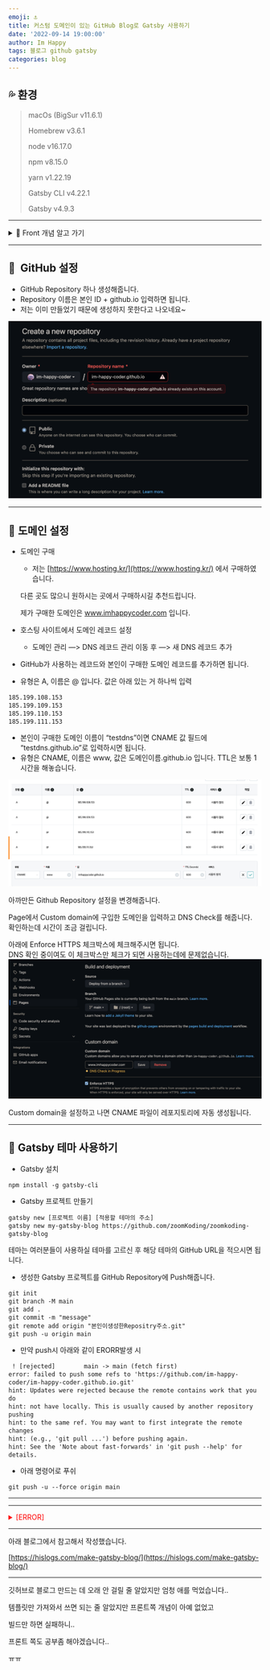 ```yaml
---
emoji: ⚓️️
title: 커스텀 도메인이 있는 GitHub Blog로 Gatsby 사용하기
date: '2022-09-14 19:00:00'
author: Im Happy
tags: 블로그 github gatsby
categories: blog
---
```


## 💦 환경

> macOs (BigSur v11.6.1)
> 
> 
> Homebrew v3.6.1
> 
> node v16.17.0
> 
> npm v8.15.0
> 
> yarn v1.22.19
> 
> Gatsby CLI v4.22.1
> 
> Gatsby v4.9.3
> 

---
<details>
<summary>🐚  Front 개념 알고 가기</summary>

- SEO(검색엔진최적화)
  - 검색엔진이 웹을 크롤링 하면서 페이지에 컨텐츠 색인을 생성하는 과정
    
---

- CSR, SSR의 차이
    - CSR(Client Side Rendering)
        - SPA방식
    - SSR(Server Side Rendering)
        - MPA 방식
    - 웹페이지 로딩 시간
        - 첫 페이지 로딩시간
            - CSR의 경우 HTML,CSS와 모든 스크립트들을 한 번에 불러온다.
            - SSR은 필요한 부분의 HTML과 스크립트만 불러온다.
            - 따라서 SSR이 더 빠르다.
        - 나머지 로딩 시간
            - 첫 페이지를 로딩한 후, 사이트의 다른 곳으로 이동하는 식의 동작을 가정하면CSR은 이미 첫 페이지 로딩할 때 나머지 부분을 구성하는 코드를 받아왔기 때문에 빠르다
            - 반면 SSR은 첫 페이지를 로딩한 과정을 정확하게 다시 실행한다. 그래서 더 느리다.
    - SEO대응
        - 검색엔진은 자동화된 로봇인 '크롤러'로 웹사이트들을 읽는다.CSR은 자바스크립트를 실행시켜 동적으로 컨텐츠가 생성되기 때문에 자바스크립트가 실행 되어야 meatadata가 바뀐다.(이전 크롤러들은 자바스크립트를 실행시키지 않았었기 때문에 SEO최적화가 필수적이었다, 구글이 그 트렌드를 바꾸고 있다고 한다)SSR은 애초에 서버 사이드에서 컴파일되어 클라이언트로 넘어오기 때문에 크롤러에 대응하기 용이하다.
    - 서버 자원 사용
        - SSR이 서버 자원을 더 많이 사용한다. 매번 서버에 요청을 하기 때문이다.
        - CSR은 클라이언트에 일감을 몰아주기 때문에 서버에 부하가 적다.
- SSR을 사용해야할 경우
    - 네트워크가 느릴 때
    - SEO가 필요할때
    - 최초 로딩이 빨라야할 때
    - 메인 스크립트가 크고 로딩이 매우 느릴 때 (CSR은 메인스크립트가 로딩이 끝나면 API로 데이터 요청을 보낸다)
    - 웹 사이트가 상호작용이 별로 없을 때
- CSR을 사용해야할 경우
    - 네트워크가 빠를 때
    - 서버의 성능이 좋지 않을 때
    - 사용자에게 보여줘야 하는 데이터의 양이 많을 때 (로딩창을 띄울 수 있다)
    - 메인 스크립트가 가벼울 때
    - SEO가 필요 없을 때
    - 웹 어플리케이션이 상호작용이 많을 때 (아예 렌더링이 되지 않아서 사용자의 행동을 막는 것이 유리할 수 있다.)

---

- SPA와 MPA
    - SPA(Single Page Application)
        - 하나의 페이지로 구성된 웹 어플리케이션
        - 브라우저에 최초에 한번 페이지 전체를 로드하고, 이후부터는 특정 부분만 ajax를 통해 데이터를 바인딩하는 방식이다.
        - react, vue, 앵귤러 등 자바스크립트 프레임워크 등이 SPA를 지원한다.
        - CSR방식
    - MPA(Multi PAge Application)
        - 여러 페이지로 구성된 웹 어플리케이션
        - 사용자의 클릭과 같은 인터렉션이 발생할 때마다 서버로부터 새로운 html을 받아와서 해당 링크로 이동하여 페이지 전체를 새로 렌더링하는 전통적인 웹 페이지 구성 방식이다.
        - SSR방식

---

- Node.js란
    - 노드는 Chrome V8 JavaScript 엔진으로 빌드 된 JavaScript 런타임이다.
      즉, 노드는 자바스크립트 애플리케이션을 실행할 수 있으며, 서버를 실행하는 데 제일 많이 사용된다.
    - 자바스크립트를 서버에서도 사용할 수 있도록 만든 프로그램이다.
    - V8이라는 자바스크립트 엔진 위에서 동작하는 자바스크립트 런타임(환경)이다.
    - 노드는 서버 사이트 스크립트 언어가 아니다. 프로그램(환경)이다.
    - 노드는 웹서버와 같이 확장성 있는 네트워크 프로그램을 제작하기 위해 만들어졌다.
- npm이란
    - npm은 Node Packaged Manager의 약자이다.
      즉, centos의 yum, macOs의 homebrew처럼 패키지를 관리하는 매니저다.
- yarn이란
    - yarn은 javascript 패키지 매니저다.
      패키지 의존성을 관리하는 툴이다.(third-party 모듈이라고 불린다)
    - 그럼 yarn과 npm은 무슨 차이인가?
        - yarn은 npm과 마찬가지로 패키지의 저장소를 제공한다.
          시스템에서 의존 패키지를 설치하고 업데이트 할 수 있도록 도와준다.
          package.json파일을 통해 해당 프로젝트가 의존하고 있는 모든 패키지를 구분하고
          package.json에 있는 dependency필드를 기반으로 패키지를 설치한다.
        - 즉, node_modules 폴더 대신, package.json파일만 가지고 공유하므로 데이터의 낭비를 줄일 수 있다.
- Gatsby란
    - 먼저 JAM Stack를 알아야한다.

      ![https://dinarys.com/photos/7/slide%20jamstack%20-%20dinarys.png](https://dinarys.com/photos/7/slide%20jamstack%20-%20dinarys.png)

- JAM Stack이란  (JavaScript API Markup Stack)
    - 최근 프론트엔드 시장에서 빠르게 발전하고 있는 정적 페이지 개발을 위한 스택이다.
      더 빠르고, 안전하고, 스케일하기 쉬운 웹을 만들기 위해 디자인된 아키텍처라고 생각하면 된다.
    - 전통적인 웹사이트 방식은 서버에서 DB를 거쳐 CMS(Content Management System)로 부터 추출한 데이터를 프론트 단에서 보여준다.
    - JAM Stack를 이용하면 마크업 요소들과 다양한 API를 통해 만든 정적 웹 사이트를 Pre-Render한 것을 CND(Content Delivery Network)을 통해 웹 사이트를 열람할 수 있다.
- 그럼 왜 Gatsby를 사용하는지
    - JAM Stack기반 프레임워크는 Next, Gatsby, Nuxt, Jekyll이 있다.
      Next.js가 제일 인기가 많고 그 다음이 Gatsby이다.
      그 이유는 두 프레임워크의 사용 용도가 다르기 때문이다.
      Next.js는 정적 사이트 생성의 기능도 가지고 있지만 주로, 서버 사이드 렌더링을 위해 사용하는 프레임워크이다. 서버와 통신을 하면서 요청이 있을 시 마다 동적으로 웹 사이트를 생성한다.
    - Gatsby는 서버 없이 오로지 정적 사이트를 생성하기 위해 사용하는 프레임워크이다.
      그래서 주로 소개 페이지나 블로그 등에 많이 사용된다.

GitBlog 테마로 Jekyll 테마도 많이 사용되는데 Gatsby 테마를 사용하는 이유는

Jekyll은 Ruby로 작성되서 커스텀하기 어렵고 그렇다고 Ruby를 공부하고 싶진 않다 ㅠㅠ

Gatsby는 React기반 프레임워크이기 때문에 React만 알고 있으면 커스텀할 수 있어서 좋다.

근데 나는 React도 모른다

단지 React 공부할 예정이어서 Gatsby 테마로 선택했다..
</details>

---

## 🏹  GitHub 설정

- GitHub Repository 하나 생성해줍니다.
- Repository 이름은 본인 ID + github.io 입력하면 됩니다.
- 저는 이미 만들었기 때문에 생성하지 못한다고 나오네요~

![repository](repository.png)


---

## 🎲 도메인 설정

- 도메인 구매
    - 저는 [https://www.hosting.kr/](https://www.hosting.kr/) 에서 구매하였습니다.

    다른 곳도 많으니 원하시는 곳에서 구매하시길 추천드립니다.

    제가 구매한 도메인은 www.imhappycoder.com 입니다.
- 호스팅 사이트에서 도메인 레코드 설정
    - 도메인 관리 —> DNS 레코드 관리 이동 후 —> 새 DNS 레코드 추가
- GitHub가 사용하는 레코드와 본인이 구매한 도메인 레코드를 추가하면 됩니다.
- 유형은 A, 이름은 @ 입니다. 값은 아래 있는 거 하나씩 입력
```
185.199.108.153
185.199.109.153
185.199.110.153
185.199.111.153
```
- 본인이 구매한 도메인 이름이 “testdns”이면 CNAME 값 필드에 “testdns.github.io”로 입력하시면 됩니다.
- 유형은 CNAME, 이름은 www, 값은 도메인이름.github.io 입니다.
TTL은 보통 1시간을 해놓습니다.

![dns_github](dns_github.png)


아까만든 Github Repository 설정을 변경해줍니다.

Page에서 Custom domain에 구입한 도메인을 입력하고 DNS Check를 해줍니다.<br/>확인하는데 시간이 조금 걸립니다.

아래에 Enforce HTTPS 체크박스에 체크해주시면 됩니다.<br/>DNS 확인 중이여도 이 체크박스만 체크가 되면 사용하는데에 문제없습니다.
![repository_page](repository_page.png)

Custom domain을 설정하고 나면 CNAME 파일이 레포지토리에 자동 생성됩니다.

---

## 🌼 Gatsby 테마 사용하기

- Gatsby 설치

```
npm install -g gatsby-cli
```

- Gatsby 프로젝트 만들기

```
gatsby new [프로젝트 이름] [적용할 테마의 주소]
gatsby new my-gatsby-blog https://github.com/zoomKoding/zoomkoding-gatsby-blog
```

테마는 여러분들이 사용하실 테마를 고르신 후 해당 테마의 GitHub URL을 적으시면 됩니다.

- 생성한 Gatsby 프로젝트를 GitHub Repository에 Push해줍니다.
```
git init
git branch -M main
git add .
git commit -m "message"
git remote add origin "본인이생성한Repositry주소.git"
git push -u origin main
```

- 만약 push시 아래와 같이 ERORR발생 시
```
 ! [rejected]        main -> main (fetch first)
error: failed to push some refs to 'https://github.com/im-happy-coder/im-happy-coder.github.io.git'
hint: Updates were rejected because the remote contains work that you do
hint: not have locally. This is usually caused by another repository pushing
hint: to the same ref. You may want to first integrate the remote changes
hint: (e.g., 'git pull ...') before pushing again.
hint: See the 'Note about fast-forwards' in 'git push --help' for details.
```

- 아래 명령어로 푸쉬
```
git push -u --force origin main
```

---





---

<details>
<summary style="color: red"> [ERROR] </summary>

- 빌드 에러 
```bash
    11:41:14 AM: failed Building production JavaScript and CSS bundles - 18.640s
    11:41:14 AM: error Generating JavaScript bundles failed
    11:41:14 AM: Can't resolve '@emotion/react' in '/opt/build/repo/node_modules/@mui/styled-engine/GlobalStyles'
    11:41:14 AM: If you're trying to use a package make sure that '@emotion/react' is installed. If you're trying to use a local file make sure that the path is correct.
    11:41:14 AM: error Generating JavaScript bundles failed
    11:41:14 AM: Can't resolve '@emotion/react' in '/opt/build/repo/node_modules/@mui/styled-engine/StyledEngineProvider'
    11:41:14 AM: If you're trying to use a package make sure that '@emotion/react' is installed. If you're trying to use a local file make sure that the path is correct.
    11:41:14 AM: error Generating JavaScript bundles failed
    11:41:14 AM: Can't resolve '@emotion/styled' in '/opt/build/repo/node_modules/@mui/styled-engine'
    11:41:14 AM: If you're trying to use a package make sure that '@emotion/styled' is installed. If you're trying to use a local file make sure that the path is correct.
    11:41:14 AM: error Generating JavaScript bundles failed
    11:41:14 AM: Can't resolve '@emotion/react' in '/opt/build/repo/node_modules/@mui/styled-engine'
    11:41:14 AM: If you're trying to use a package make sure that '@emotion/react' is installed. If you're trying to use a local file make sure that the path is correct.
    11:41:14 AM: error Generating JavaScript bundles failed
    11:41:14 AM: Can't resolve '@emotion/react' in '/opt/build/repo/node_modules/gatsby-plugin-material-ui'
    11:41:14 AM: If you're trying to use a package make sure that '@emotion/react' is installed. If you're trying to use a local file make sure that the path is correct.
    11:41:14 AM: not finished Running gatsby-plugin-sharp.IMAGE_PROCESSING jobs - 39.418s
    11:41:15 AM: 
    11:41:15 AM: ────────────────────────────────────────────────────────────────
    11:41:15 AM:   "build.command" failed                                        
    11:41:15 AM: ────────────────────────────────────────────────────────────────
    11:41:15 AM: 
    11:41:15 AM:   Error message
    11:41:15 AM:   Command failed with exit code 1: npm run build (https://ntl.fyi/exit-code-1)
    11:41:15 AM: 
    11:41:15 AM:   Error location
    11:41:15 AM:   In build.command from netlify.toml:
    11:41:15 AM:   npm run build
    11:41:15 AM: 
    11:41:15 AM:   Resolved config
    11:41:15 AM:   build:
    11:41:15 AM:     command: npm run build
    11:41:15 AM:     commandOrigin: config
    11:41:15 AM:     environment:
    11:41:15 AM:       - NODE_VERSION
    11:41:15 AM:       - NPM_VERSION
    11:41:15 AM:     publish: /opt/build/repo/public
    11:41:15 AM:     publishOrigin: config
    11:41:15 AM:   plugins:
    11:41:15 AM:     - inputs: {}
    11:41:15 AM:       origin: ui
    11:41:15 AM:       package: '@netlify/plugin-gatsby'
    11:41:15 AM: Caching artifacts
```
    
- solution :
  - 해당 에러의 경우 삽질을 너무 많이해서 원인을 제대로 파악하진 못하였다..   
  - 일단 node의 버전을 다운 그레이드 (v18 —> v16)
```
    brew unlink node@18
    brew install node@16
    brew link node@16
 ```
        
- 추가적으로 패키지 설치도 한번 해보세요
        
```
  npm install @mui/material @emotion/react @emotion/styled
```
        
- node:internal/modules/cjs/loader:959가 발생하면 
```
1. npm cache clean --force
2. node_modules 폴더 삭제
3. package-lock.json 파일 삭제
4. npm install
````        
    
---
    
- 로컬에서 gatsby실행 시 에러
    
```shell
    (node:34470) [DEP0148] DeprecationWarning: Use of deprecated folder mapping "./" in the "exports" field module resolution of the
    package at /Users/taeinjang/Documents/gitblog/my-gatsby-blog/node_modules/postcss-js/package.json.
    Update this package.json to use a subpath pattern like "./*".
    (Use `node --trace-deprecation ...` to show where the warning was created)
 ```
    
- solution :
  - /node_modules/postcss-js/package.json 파일수정
  - $ vi package.json
  - “./*” 추가하기
  - 변경 전
```json
        "exports": {
            ".": {
              "require": "./index.js",
              "import": "./index.mjs"
            },
            "./": "./"
          },
```
- 변경 후
```json
        "exports": {
            ".": {
              "require": "./index.js",
              "import": "./index.mjs"
            },
            "./*": "./*",
            "./": "./"
          },
 ```
        
</details>

---
아래 블로그에서 참고해서 작성했습니다.

[https://hislogs.com/make-gatsby-blog/](https://hislogs.com/make-gatsby-blog/)

---

깃허브로 블로그 만드는 데 오래 안 걸릴 줄 알았지만 엄청 애를 먹었습니다..

템플릿만 가져와서 쓰면 되는 줄 알았지만 프론트쪽 개념이 아예 없었고

빌드만 하면 실패하니..

프론트 쪽도 공부좀 해야겠습니다..

ㅠㅠ

```toc
```
